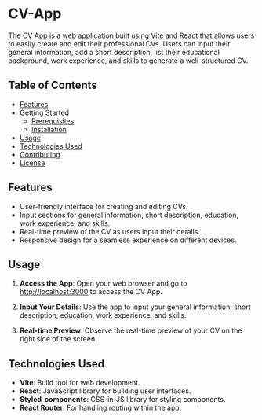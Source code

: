 # CV-App

The CV App is a web application built using Vite and React that allows users to easily create and edit their professional CVs. Users can input their general information, add a short description, list their educational background, work experience, and skills to generate a well-structured CV.

## Table of Contents

- [Features](#features)
- [Getting Started](#getting-started)
  - [Prerequisites](#prerequisites)
  - [Installation](#installation)
- [Usage](#usage)
- [Technologies Used](#technologies-used)
- [Contributing](#contributing)
- [License](#license)

## Features

- User-friendly interface for creating and editing CVs.
- Input sections for general information, short description, education, work experience, and skills.
- Real-time preview of the CV as users input their details.
- Responsive design for a seamless experience on different devices.

## Usage

1. **Access the App**: Open your web browser and go to [http://localhost:3000](http://localhost:3000) to access the CV App.

2. **Input Your Details**: Use the app to input your general information, short description, education, work experience, and skills.

3. **Real-time Preview**: Observe the real-time preview of your CV on the right side of the screen.

## Technologies Used

- **Vite**: Build tool for web development.
- **React**: JavaScript library for building user interfaces.
- **Styled-components**: CSS-in-JS library for styling components.
- **React Router**: For handling routing within the app.
